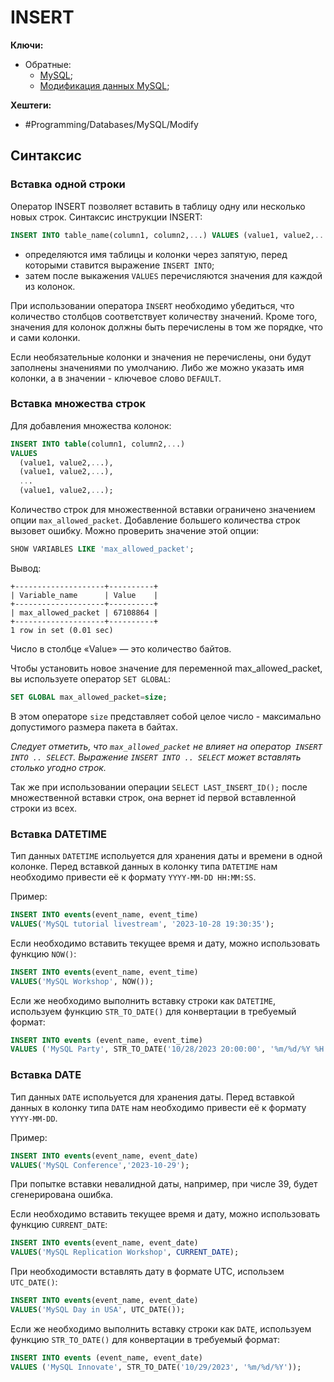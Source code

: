 
# INSERT

**Ключи:**
- Обратные:
	- [MySQL](MySQL);
	- [Модификация данных MySQL](mysql-modifying-data);

**Хештеги:** 
- #Programming/Databases/MySQL/Modify

## Синтаксис

### Вставка одной строки

Оператор INSERT позволяет вставить в таблицу одну или несколько новых строк. Синтаксис инструкции INSERT:

```sql
INSERT INTO table_name(column1, column2,...) VALUES (value1, value2,...);
```

- определяются имя таблицы и колонки через запятую, перед которыми ставится выражение `INSERT INTO`;
- затем после выкажения `VALUES` перечисляются значения для каждой из колонок.


При использовании оператора `INSERT` необходимо убедиться, что количество столбцов соответствует количеству значений. Кроме того, значения для колонок должны быть перечислены в том же порядке, что и сами колонки.

Если необязательные колонки и значения не перечислены, они будут заполнены значениями по умолчанию. Либо же можно указать имя колонки, а в значении - ключевое слово `DEFAULT`.

### Вставка множества строк

Для добавления множества колонок:

```sql
INSERT INTO table(column1, column2,...) 
VALUES 
  (value1, value2,...), 
  (value1, value2,...), 
  ...
  (value1, value2,...);
```

Количество строк для множественной вставки ограничено значением опции `max_allowed_packet`. Добавление большего количества строк вызовет ошибку. Можно проверить значение этой опции:

```sql
SHOW VARIABLES LIKE 'max_allowed_packet';
```

Вывод:

```shell
+--------------------+----------+
| Variable_name      | Value    |
+--------------------+----------+
| max_allowed_packet | 67108864 |
+--------------------+----------+
1 row in set (0.01 sec)
```

Число в столбце «Value» — это количество байтов.

Чтобы установить новое значение для переменной max_allowed_packet, вы используете оператор `SET GLOBAL`:

```sql
SET GLOBAL max_allowed_packet=size;
```

В этом операторе `size` представляет собой целое число - максимально допустимого размера пакета в байтах.

*Следует отметить, что `max_allowed_packet` не влияет на оператор` INSERT INTO .. ​​SELECT`. Выражение `INSERT INTO .. ​​SELECT` может вставлять столько угодно строк.*

Так же при использовании операции `SELECT LAST_INSERT_ID();` после множественной вставки строк, она вернет id первой вставленной строки из всех.

### Вставка DATETIME

Тип данных `DATETIME` испольуется для хранения даты и времени в одной колонке. Перед вставкой данных в колонку типа `DATETIME` нам необходимо привести её к формату `YYYY-MM-DD HH:MM:SS`.

Пример:

```sql
INSERT INTO events(event_name, event_time)
VALUES('MySQL tutorial livestream', '2023-10-28 19:30:35');
```

Если необходимо вставить текущее время и дату, можно использовать функцию `NOW()`:

```sql
INSERT INTO events(event_name, event_time)
VALUES('MySQL Workshop', NOW());
```

Если же необходимо выполнить вставку строки как `DATETIME`, используем функцию `STR_TO_DATE()` для конвертации в требуемый формат:

```sql
INSERT INTO events (event_name, event_time)
VALUES ('MySQL Party', STR_TO_DATE('10/28/2023 20:00:00', '%m/%d/%Y %H:%i:%s'));
```


### Вставка DATE

Тип данных `DATE` испольуется для хранения даты. Перед вставкой данных в колонку типа `DATE` нам необходимо привести её к формату `YYYY-MM-DD`.

Пример:

```sql
INSERT INTO events(event_name, event_date)
VALUES('MySQL Conference','2023-10-29');
```

При попытке вставки невалидной даты, например, при числе 39, будет сгенерирована ошибка.

Если необходимо вставить текущее время и дату, можно использовать функцию `CURRENT_DATE`:

```sql
INSERT INTO events(event_name, event_date)
VALUES('MySQL Replication Workshop', CURRENT_DATE);
```

При необходимости вставлять дату в формате UTC, использем `UTC_DATE()`:

```sql
INSERT INTO events(event_name, event_date)
VALUES('MySQL Day in USA', UTC_DATE());
```

Если же необходимо выполнить вставку строки как `DATE`, используем функцию `STR_TO_DATE()` для конвертации в требуемый формат:

```sql
INSERT INTO events (event_name, event_date)
VALUES ('MySQL Innovate', STR_TO_DATE('10/29/2023', '%m/%d/%Y'));
```

